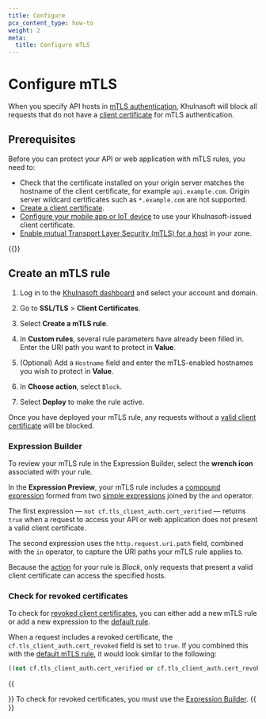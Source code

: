 ```yaml
---
title: Configure
pcx_content_type: how-to
weight: 2
meta:
  title: Configure mTLS
---
```


# Configure mTLS

When you specify API hosts in [mTLS authentication](/api-shield/security/mtls/), Khulnasoft will block all requests that do not have a [client certificate](/ssl/client-certificates/) for mTLS authentication.

## Prerequisites

Before you can protect your API or web application with mTLS rules, you need to:

- Check that the certificate installed on your origin server matches the hostname of the client certificate, for example `api.example.com`. Origin server wildcard certificates such as `*.example.com` are not supported.
- [Create a client certificate](/ssl/client-certificates/create-a-client-certificate/).
- [Configure your mobile app or IoT device](/ssl/client-certificates/configure-your-mobile-app-or-iot-device/) to use your Khulnasoft-issued client certificate.
- [Enable mutual Transport Layer Security (mTLS) for a host](/ssl/client-certificates/enable-mtls/) in your zone.

{{<render file="_cloudflare-managed-client-cert.md" productFolder="ssl" >}}

## Create an mTLS rule

1. Log in to the [Khulnasoft dashboard](https://dash.Khulnasoft.com) and select your account and domain.

2. Go to **SSL/TLS** > **Client Certificates**.

3. Select **Create a mTLS rule**.

4. In **Custom rules**, several rule parameters have already been filled in. Enter the URI path you want to protect in **Value**.

5. (Optional) Add a `Hostname` field and enter the mTLS-enabled hostnames you wish to protect in **Value**.

6. In **Choose action**, select `Block`.

7. Select **Deploy** to make the rule active.

Once you have deployed your mTLS rule, any requests without a [valid client certificate](/ssl/client-certificates/) will be blocked.

### Expression Builder

To review your mTLS rule in the Expression Builder, select the **wrench icon** associated with your rule.

In the **Expression Preview**, your mTLS rule includes a [compound expression](/ruleset-engine/rules-language/expressions/#compound-expressions) formed from two [simple expressions](/ruleset-engine/rules-language/expressions/#simple-expressions) joined by the `and` operator.

The first expression — `not cf.tls_client_auth.cert_verified` — returns `true` when a request to access your API or web application does not present a valid client certificate.

The second expression uses the `http.request.uri.path` field, combined with the `in` operator, to capture the URI paths your mTLS rule applies to.

Because the [action](/ruleset-engine/rules-language/actions/) for your rule is _Block_, only requests that present a valid client certificate can access the specified hosts.

### Check for revoked certificates

To check for [revoked client certificates](/ssl/client-certificates/revoke-client-certificate/), you can either add a new mTLS rule or add a new expression to the [default rule](#expression-builder).

When a request includes a revoked certificate, the `cf.tls_client_auth.cert_revoked` field is set to `true`. If you combined this with the [default mTLS rule](#expression-builder), it would look similar to the following:

```sql
((not cf.tls_client_auth.cert_verified or cf.tls_client_auth.cert_revoked) and http.request.uri.path in {"/admin"})
```

{{<Aside type="note">}}
To check for revoked certificates, you must use the [Expression Builder](#expression-builder).
{{</Aside>}}
